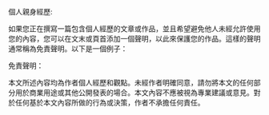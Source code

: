 個人親身經歷:


如果您正在撰寫一篇包含個人經歷的文章或作品，並且希望避免他人未經允許使用您的內容，您可以在文末或頁首添加一個聲明，以此來保護您的作品。這樣的聲明通常稱為免責聲明。以下是一個例子：

免責聲明：

本文所述內容均為作者個人經歷和觀點。未經作者明確同意，請勿將本文的任何部分用於商業用途或其他公開發表的場合。本文內容不應被視為專業建議或意見。對於任何基於本文內容所做的行為或決策，作者不承擔任何責任。
